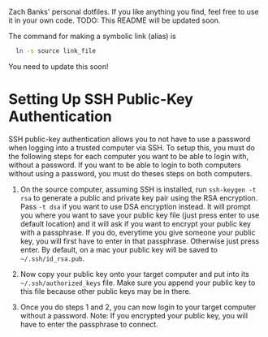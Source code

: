 Zach Banks' personal dotfiles. If you like anything you find, feel free to use it in your own code.
TODO: This README will be updated soon.

The command for making a symbolic link (alias) is 
```bash
  ln -s source link_file
```

You need to update this soon!

Setting Up SSH Public-Key Authentication
===

SSH public-key authentication allows you to not have to use a password when logging into a trusted computer via SSH. 
To setup this, you must do the following steps for each computer you want to be able to login with, without a password.
If you want to be able to login to both computers without using a password, you must do theses steps on both computers.

1. On the source computer, assuming SSH is installed, run `ssh-keygen -t rsa` to generate a public and private key pair using the RSA encryption. Pass `-t dsa` if you want to use DSA encryption instead. It will prompt you where you want to save your public key file (just press enter to use default location) and it will ask if you want to encrypt your public key with a passphrase. If you do, everytime you give someone your public key, you will first have to enter in that passphrase. Otherwise just press enter. By default, on a mac your public key will be saved to `~/.ssh/id_rsa.pub`.

2. Now copy your public key onto your target computer and put into its `~/.ssh/authorized_keys` file. Make sure you append your public key to this file because other public keys may be in there. 

3. Once you do steps 1 and 2, you can now login to your target computer without a password. Note: If you encrypted your public key, you will have to enter the passphrase to connect.